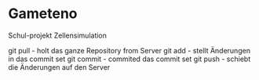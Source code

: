 # Gameteno
Schul-projekt Zellensimulation

git pull - holt das ganze Repository from Server
git add <Datei> - stellt Änderungen in das commit set
git commit - commited das commit set
git push - schiebt die Änderungen auf den Server
